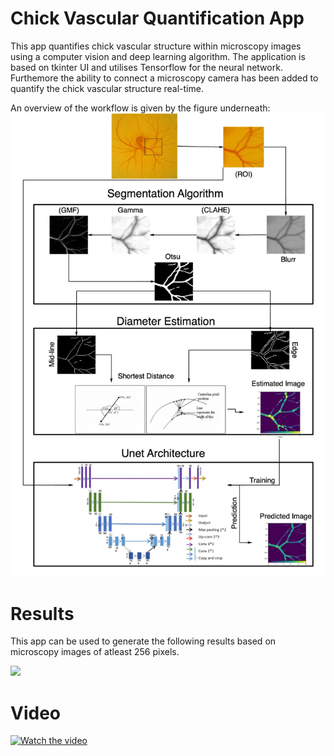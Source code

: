 Chick Vascular Quantification App
==========

This app quantifies chick vascular structure within microscopy images using a computer vision and deep learning algorithm. The application is based on tkinter UI and utilises Tensorflow for the neural network. Furthemore the ability to connect a microscopy camera has been added to quantify the chick vascular structure real-time.

An overview of the workflow is given by the figure underneath:
<img src="fig/New_vertival_flowchart_def.jpg" width="900px"/> 

Results
================================================
This app can be used to generate the following results based on microscopy images of atleast 256 pixels.

<img src="fig/Table 2.png" width="900px"/> 

Video
================================================
[![Watch the video](https://i.vimeocdn.com/video/1936169791-1f78d52973857785473be39eab7f325be9b45ec2abd521d2b5850c4f0b81e709-d?mw=2880&mh=840&q=70)](https://vimeo.com/1018050755?ts=0&share=copy)
